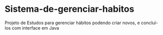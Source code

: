 # Sistema-de-gerenciar-habitos
Projeto de Estudos para gerenciar hábitos
podendo criar novos, e concluí-los com interface em Java
